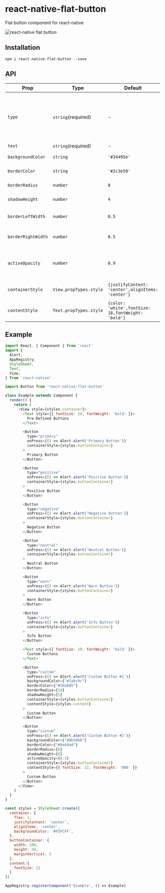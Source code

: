 # react-native-flat-button
Flat button component for react-native

![react-native flat button](http://i.giphy.com/3o6ZtfDAQbom8925J6.gif)

## Installation
`npm i react-native-flat-button --save`

## API

| Prop | Type | Default | Description |
|------|------|---------|-------------|
| ``type`` | ``string``(required) | - | Type of button. Use predefined types: ``'primary'``, ``'neutral'``, ``'warn'``, ``'positive'``, ``'negative'``, ``'info'`` or use ``'custom'`` |
| ``text`` | ``string``(required) | - | Button text prop. |
| ``backgroundColor`` | ``string`` | ``'#34495e'`` | Sets button's background color. |
| ``borderColor`` | ``string`` | ``'#2c3e50'`` | Sets button's border color. |
| ``borderRadius`` | ``number`` | ``8``| Sets button's border radius. |
| ``shadowHeight`` | ``number`` | ``4`` | Sets button's border shadow. |
| ``borderLeftWidth`` | ``number`` | ``0.5`` | Sets button's border left shadow. |
| ``borderRightWidth`` | ``number`` | ``0.5`` | Sets button's border right shadow. |
| ``activeOpacity`` | ``number`` | ``0.9`` | Sets button's onpressing transparency. (It should be between 0 to 1) |
| ``containerStyle`` | ``View.propTypes.style``| ``{justifyContent: 'center',alignItems: 'center'}`` | Sets button's style (Same as ``TouchableOpacity``) |
| ``contentStyle`` | ``Text.propTypes.style`` | ``{color: 'white',fontSize: 18,fontWeight: 'bold'}`` | Sets button's text style (Same as ``Text``) |

## Example

```javascript
import React, { Component } from 'react'
import {
  Alert,
  AppRegistry,
  StyleSheet,
  Text,
  View,
} from 'react-native'

import Button from 'react-native-flat-button'

class Example extends Component {
  render() {
    return (
      <View style={styles.container}>
        <Text style={{ fontSize: 20, fontWeight: 'bold' }}>
          Pre-Defined Buttons
        </Text>

        <Button
          type="primary"
          onPress={() => Alert.alert('Primary Button')}
          containerStyle={styles.buttonContainer}
        >
          Primary Button
        </Button>

        <Button
          type="positive"
          onPress={() => Alert.alert('Positive Button')}
          containerStyle={styles.buttonContainer}
        >
          Positive Button
        </Button>

        <Button
          type="negative"
          onPress={() => Alert.alert('Negative Button')}
          containerStyle={styles.buttonContainer}
        >
          Negative Button
        </Button>

        <Button
          type="neutral"
          onPress={() => Alert.alert('Neutral Button')}
          containerStyle={styles.buttonContainer}
        >
          Neutral Button
        </Button>

        <Button
          type="warn"
          onPress={() => Alert.alert('Warn Button')}
          containerStyle={styles.buttonContainer}
        >
          Warn Button
        </Button>

        <Button
          type="info"
          onPress={() => Alert.alert('Info Button')}
          containerStyle={styles.buttonContainer}
        >
          Info Button
        </Button>

        <Text style={{ fontSize: 20, fontWeight: 'bold' }}>
          Custom Buttons
        </Text>

        <Button
          type="custom"
          onPress={() => Alert.alert('Custom Button #1')}
          backgroundColor={"#1abc9c"}
          borderColor={"#16a085"}
          borderRadius={10}
          shadowHeight={5}
          containerStyle={styles.buttonContainer}
          contentStyle={styles.content}
        >
          Custom Button
        </Button>

        <Button
          type="custom"
          onPress={() => Alert.alert('Custom Button #2')}
          backgroundColor={"#9b59b6"}
          borderColor={"#8e44ad"}
          borderRadius={6}
          shadowHeight={8}
          activeOpacity={0.5}
          containerStyle={styles.buttonContainer}
          contentStyle={{ fontSize: 22, fontWeight: '900' }}
        >
          Custom Button
        </Button>
      </View>
    )
  }
}

const styles = StyleSheet.create({
  container: {
    flex: 1,
    justifyContent: 'center',
    alignItems: 'center',
    backgroundColor: '#F5FCFF',
  },
  buttonContainer: {
    width: 200,
    height: 50,
    marginVertical: 5
  },
  content:{
    fontSize: 22
  }
})

AppRegistry.registerComponent('Example', () => Example)
```
